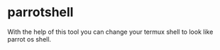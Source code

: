# parrotshell
With the help of this tool you can change your termux shell to look like parrot os shell.
